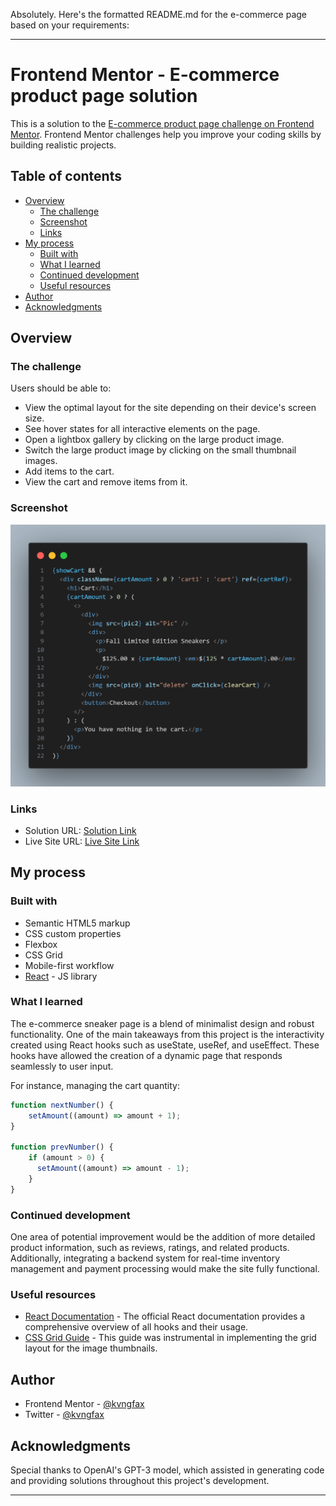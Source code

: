 Absolutely. Here's the formatted README.md for the e-commerce page based on your requirements:

---

# Frontend Mentor - E-commerce product page solution

This is a solution to the [E-commerce product page challenge on Frontend Mentor](https://www.frontendmentor.io/challenges/ecommerce-product-page-UPsZ9MJp6). Frontend Mentor challenges help you improve your coding skills by building realistic projects.

## Table of contents

- [Overview](#overview)
  - [The challenge](#the-challenge)
  - [Screenshot](#screenshot)
  - [Links](#links)
- [My process](#my-process)
  - [Built with](#built-with)
  - [What I learned](#what-i-learned)
  - [Continued development](#continued-development)
  - [Useful resources](#useful-resources)
- [Author](#author)
- [Acknowledgments](#acknowledgments)

## Overview

### The challenge

Users should be able to:

- View the optimal layout for the site depending on their device's screen size.
- See hover states for all interactive elements on the page.
- Open a lightbox gallery by clicking on the large product image.
- Switch the large product image by clicking on the small thumbnail images.
- Add items to the cart.
- View the cart and remove items from it.

### Screenshot

![](./src/images/showcart.png)

### Links

- Solution URL: [Solution Link](https://your-solution-url.com)
- Live Site URL: [Live Site Link](https://your-live-site-url.com)

## My process

### Built with

- Semantic HTML5 markup
- CSS custom properties
- Flexbox
- CSS Grid
- Mobile-first workflow
- [React](https://reactjs.org/) - JS library

### What I learned

The e-commerce sneaker page is a blend of minimalist design and robust functionality. One of the main takeaways from this project is the interactivity created using React hooks such as useState, useRef, and useEffect. These hooks have allowed the creation of a dynamic page that responds seamlessly to user input.

For instance, managing the cart quantity:
```js
function nextNumber() {
    setAmount((amount) => amount + 1);
}

function prevNumber() {
    if (amount > 0) {
      setAmount((amount) => amount - 1);
    }
}
```

### Continued development

One area of potential improvement would be the addition of more detailed product information, such as reviews, ratings, and related products. Additionally, integrating a backend system for real-time inventory management and payment processing would make the site fully functional.

### Useful resources

- [React Documentation](https://reactjs.org/docs/getting-started.html) - The official React documentation provides a comprehensive overview of all hooks and their usage.
- [CSS Grid Guide](https://css-tricks.com/snippets/css/complete-guide-grid/) - This guide was instrumental in implementing the grid layout for the image thumbnails.

## Author

- Frontend Mentor - [@kvngfax](https://www.frontendmentor.io/profile/kvngfax)
- Twitter - [@kvngfax](https://www.twitter.com/kvngfax)

## Acknowledgments

Special thanks to OpenAI's GPT-3 model, which assisted in generating code and providing solutions throughout this project's development.

---
